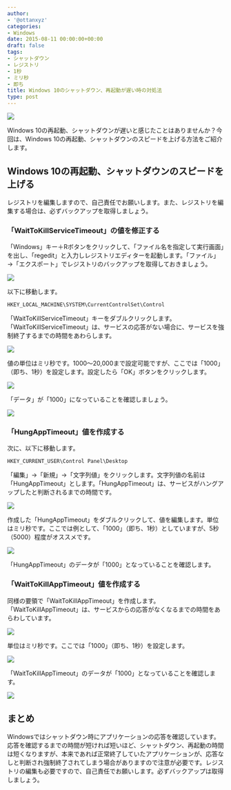 ```yaml
---
author:
- '@ottanxyz'
categories:
- Windows
date: 2015-08-11 00:00:00+00:00
draft: false
tags:
- シャットダウン
- レジストリ
- 1秒
- ミリ秒
- 即ち
title: Windows 10のシャットダウン、再起動が遅い時の対処法
type: post
---
```


![](150811-55c9793cd47b3.jpg)

Windows 10の再起動、シャットダウンが遅いと感じたことはありませんか？今回は、Windows 10の再起動、シャットダウンのスピードを上げる方法をご紹介します。

## Windows 10の再起動、シャットダウンのスピードを上げる

レジストリを編集しますので、自己責任でお願いします。また、レジストリを編集する場合は、必ずバックアップを取得しましょう。

### 「WaitToKillServiceTimeout」の値を修正する

「Windows」キー＋Rボタンをクリックして、「ファイル名を指定して実行画面」を出し、「regedit」と入力しレジストリエディターを起動します。「ファイル」→「エクスポート」でレジストリのバックアップを取得しておきましょう。

![](150811-55c9793dc78bd.png)

以下に移動します。

    HKEY_LOCAL_MACHINE\SYSTEM\CurrentControlSet\Control

「WaitToKillServiceTimeout」キーをダブルクリックします。「WaitToKillServiceTimeout」は、サービスの応答がない場合に、サービスを強制終了するまでの時間をあわらします。

![](150811-55c9793f53572.png)

値の単位はミリ秒です。1000〜20,000まで設定可能ですが、ここでは「1000」（即ち、1秒）を設定します。設定したら「OK」ボタンをクリックします。

![](150811-55c97941262dd.png)

「データ」が「1000」になっていることを確認しましょう。

![](150811-55c97942a0be0.png)

### 「HungAppTimeout」値を作成する

次に、以下に移動します。

    HKEY_CURRENT_USER\Control Panel\Desktop

「編集」→「新規」→「文字列値」をクリックします。文字列値の名前は「HungAppTimeout」とします。「HungAppTimeout」は、サービスがハングアップしたと判断されるまでの時間です。

![](150811-55c97944d1d28.png)

作成した「HungAppTimeout」をダブルクリックして、値を編集します。単位はミリ秒です。ここでは例として、「1000」（即ち、1秒）としていますが、5秒（5000）程度がオススメです。

![](150811-55c97946a9c99.png)

「HungAppTimeout」のデータが「1000」となっていることを確認します。

### 「WaitToKillAppTimeout」値を作成する

同様の要領で「WaitToKillAppTimeout」を作成します。「WaitToKillAppTimeout」は、サービスからの応答がなくなるまでの時間をあらわしています。

![](150811-55c97948462e9.png)

単位はミリ秒です。ここでは「1000」（即ち、1秒）を設定します。

![](150811-55c9794a5da10.png)

「WaitToKillAppTimeout」のデータが「1000」となっていることを確認します。

![](150811-55c9794beafd1.png)

## まとめ

Windowsではシャットダウン時にアプリケーションの応答を確認しています。応答を確認するまでの時間が短ければ短いほど、シャットダウン、再起動の時間は短くなりますが、本来であれば正常終了していたアプリケーションが、応答なしと判断され強制終了されてしまう場合がありますので注意が必要です。レジストリの編集も必要ですので、自己責任でお願いします。必ずバックアップは取得しましょう。
